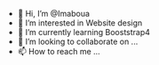 - 👋 Hi, I’m @Imaboua
- 👀 I’m interested in Website design
- 🌱 I’m currently learning Booststrap4
- 💞️ I’m looking to collaborate on ...
- 📫 How to reach me ...

<!---
Imaboua/Imaboua is a ✨ special ✨ repository because its `README.md` (this file) appears on your GitHub profile.
You can click the Preview link to take a look at your changes.
--->
